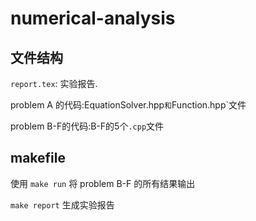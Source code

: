 # numerical-analysis
 ## 文件结构

`report.tex`: 实验报告.

problem A 的代码:EquationSolver.hpp` 和 `Function.hpp`文件

problem B-F的代码:B-F的5个`.cpp`文件

## makefile

使用 `make run` 将 problem B-F 的所有结果输出

`make report` 生成实验报告
